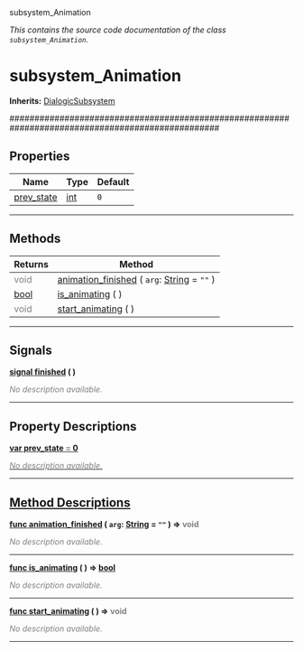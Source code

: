 
<div class="header-banner purple">
<div class="header-label purple">subsystem_Animation</div>
</div>

*This contains the source code documentation of the class `subsystem_Animation`.*
        
# subsystem_Animation
**Inherits:** [DialogicSubsystem](class_dialogicsubsystem.md)

##################################################################################################
## Properties
Name | Type | Default 
--- | --- | --- 
[<span class="hljs-title">prev_state</span>](#property-prev_state) | [int](https://docs.godotengine.org/en/latest/classes/class_int.html#class-int) |  `0` 
--- 

## Methods
Returns | Method 
--- | --- 
<span style = "color: gray">void</span> | [<span class="hljs-title">animation_finished</span>](#method-animation_finished) ( `arg`: [String](https://docs.godotengine.org/en/latest/classes/class_string.html#class-string) = `""` ) 
<span class="hljs-attribute">[bool](https://docs.godotengine.org/en/latest/classes/class_bool.html#class-bool)</span> | [<span class="hljs-title">is_animating</span>](#method-is_animating) ( ) 
<span style = "color: gray">void</span> | [<span class="hljs-title">start_animating</span>](#method-start_animating) ( ) 
--- 

## Signals


<a class="header" id="signal-finished" href="#signal-finished">**<span class="hljs-attribute">signal</span> [<span class="hljs-title">finished</span>](#signal-finished) ( )** </a>



 <span style = "color: gray">*No description available.*</span> 

---

## Property Descriptions



<a class="header" id="property-prev_state" href="#property-prev_state">**<span class="hljs-attribute">var</span> <span class="hljs-title">prev_state</span> <span style = "color: gray"> = </span> 0** 



 <span style = "color: gray">*No description available.*</span> 

---

## Method Descriptions



<a class="header" id="method-animation_finished" href="#method-animation_finished">**<span class="hljs-attribute">func</span> [<span class="hljs-title">animation_finished</span>](#method-animation_finished) ( `arg`: [String](https://docs.godotengine.org/en/latest/classes/class_string.html#class-string) = `""` )</a>  ⇒ <span style = "color: gray">void</span>** 



 <span style = "color: gray">*No description available.*</span> 

---



<a class="header" id="method-is_animating" href="#method-is_animating">**<span class="hljs-attribute">func</span> [<span class="hljs-title">is_animating</span>](#method-is_animating) ( )</a>  ⇒ <span class="hljs-attribute">[bool](https://docs.godotengine.org/en/latest/classes/class_bool.html#class-bool)</span>** 



 <span style = "color: gray">*No description available.*</span> 

---



<a class="header" id="method-start_animating" href="#method-start_animating">**<span class="hljs-attribute">func</span> [<span class="hljs-title">start_animating</span>](#method-start_animating) ( )</a>  ⇒ <span style = "color: gray">void</span>** 



 <span style = "color: gray">*No description available.*</span> 

---

